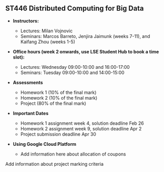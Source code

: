 ## ST446 Distributed Computing for Big Data

* **Instructors:**
   * Lectures: Milan Vojnovic
   * Seminars: Marcos Barreto, Jenjira Jaimunk (weeks 7-11), and Kaifang Zhou (weeks 1-5)

* **Office hours (week 2 onwards, use LSE Student Hub to book a time slot):**
   * Lectures: Wednesday 09:00-10:00 and 16:00-17:00
   * Seminars: Tuesday 09:00-10:00 and 14:00-15:00
   
* **Assessments**
   * Homework 1 (10% of the final mark)
   * Homework 2 (10% of the final mark)
   * Project (80% of the final mark)

* **Important Dates**
   * Homework 1 assignment week 4, solution deadline Feb 26
   * Homework 2 assignment week 9, solution deadline Apr 2
   * Project submission deadline Apr 30

* **Using Google Cloud Platform**
   * Add information here about allocation of coupons

Add information about project marking criteria
